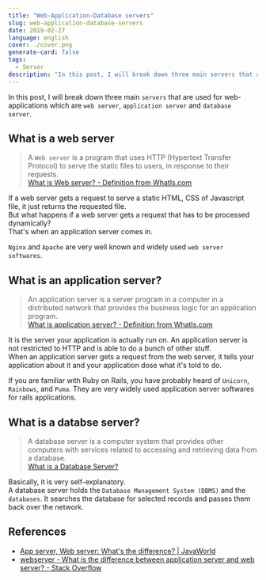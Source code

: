 ```yaml
---
title: "Web-Application-Database servers"
slug: web-application-database-servers
date: 2019-02-27
language: english
cover: ./cover.png
generate-card: false
tags:
  - Server
description: "In this post, I will break down three main servers that are used for web-applications which are web server, application server and database server."
---
```

In this post, I will break down three main `servers` that are used for web-applications which are `web server`, `application server` and `database server`.

## What is a web server

> A `Web server` is a program that uses HTTP (Hypertext Transfer Protocol) to serve the static files to users, in response to their requests.   
[What is Web server? - Definition from WhatIs.com](https://whatis.techtarget.com/definition/Web-server)

If a web server gets a request to serve a static HTML, CSS of Javascript file, it just returns the requested file.  
But what happens if a web server gets a request that has to be processed dynamically?   
That's when an application server comes in. 

`Nginx` and `Apache` are very well known and widely used `web server softwares`.

## What is an application server?
> An application server is a server program in a computer in a distributed network that provides the business logic for an application program.   
[What is application server? - Definition from WhatIs.com](https://searchsqlserver.techtarget.com/definition/application-server)

It is the server your application is actually run on. An application server is not restricted to HTTP and is able to do a bunch of other stuff.  
When an application server gets a request from the web server, it tells your application about it and your application dose what it's told to do.

If you are familiar with Ruby on Rails, you have probably heard of  `Unicorn`, `Rainbows`, and `Puma`. They are very widely used application server softwares for rails applications.

## What is a databse server?
> A database server is a computer system that provides other computers with services related to accessing and retrieving data from a database.   
[What is a Database Server?](https://www.computerhope.com/jargon/d/database-server.htm)

Basically, it is very self-explanatory.   
A database server holds the `Database Management System (DBMS)` and the `databases`. It searches the database for selected records and passes them back over the network.

## References 
- [App server, Web server: What's the difference? \| JavaWorld](https://www.javaworld.com/article/2077354/app-server-web-server-what-s-the-difference.html)
- [webserver - What is the difference between application server and web server? - Stack Overflow](https://stackoverflow.com/questions/936197/what-is-the-difference-between-application-server-and-web-server)
